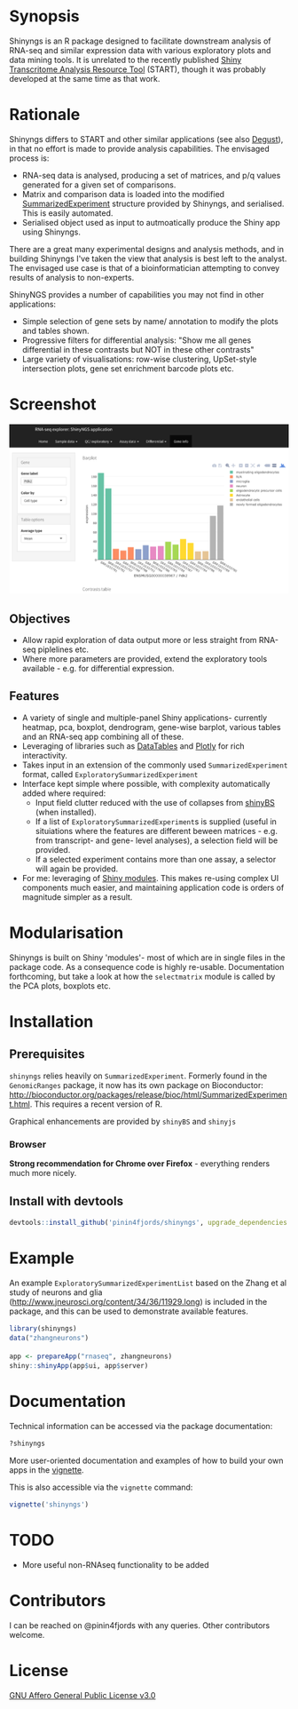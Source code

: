 <!-- README.md is generated from README.Rmd. Please edit that file -->
Synopsis
========

Shinyngs is an R package designed to facilitate downstream analysis of RNA-seq and similar expression data with various exploratory plots and data mining tools. It is unrelated to the recently published [Shiny Transcritome Analysis Resource Tool](https://github.com/jminnier/STARTapp) (START), though it was probably developed at the same time as that work.

Rationale
=========

Shinyngs differs to START and other similar applications (see also [Degust](http://www.vicbioinformatics.com/degust/)), in that no effort is made to provide analysis capabilities. The envisaged process is:

-   RNA-seq data is analysed, producing a set of matrices, and p/q values generated for a given set of comparisons.
-   Matrix and comparison data is loaded into the modified [SummarizedExperiment](http://bioconductor.org/packages/release/bioc/html/SummarizedExperiment.html) structure provided by Shinyngs, and serialised. This is easily automated.
-   Serialised object used as input to autmoatically produce the Shiny app using Shinyngs.

There are a great many experimental designs and analysis methods, and in building Shinyngs I've taken the view that analysis is best left to the analyst. The envisaged use case is that of a bioinformatician attempting to convey results of analysis to non-experts.

ShinyNGS provides a number of capabilities you may not find in other applications:

-   Simple selection of gene sets by name/ annotation to modify the plots and tables shown.
-   Progressive filters for differential analysis: "Show me all genes differential in these contrasts but NOT in these other contrasts"
-   Large variety of visualisations: row-wise clustering, UpSet-style intersection plots, gene set enrichment barcode plots etc.

Screenshot
==========

![Example: the gene page](screenshots/gene_page.png)

Objectives
----------

-   Allow rapid exploration of data output more or less straight from RNA-seq piplelines etc.
-   Where more parameters are provided, extend the exploratory tools available - e.g. for differential expression.

Features
--------

-   A variety of single and multiple-panel Shiny applications- currently heatmap, pca, boxplot, dendrogram, gene-wise barplot, various tables and an RNA-seq app combining all of these.
-   Leveraging of libraries such as [DataTables](https://rstudio.github.io/DT/) and [Plotly](https://plot.ly/) for rich interactivity.
-   Takes input in an extension of the commonly used `SummarizedExperiment` format, called `ExploratorySummarizedExperiment`
-   Interface kept simple where possible, with complexity automatically added where required:
    -   Input field clutter reduced with the use of collapses from [shinyBS](https://ebailey78.github.io/shinyBS/index.html) (when installed).
    -   If a list of `ExploratorySummarizedExperiment`s is supplied (useful in situiations where the features are different beween matrices - e.g. from transcript- and gene- level analyses), a selection field will be provided.
    -   If a selected experiment contains more than one assay, a selector will again be provided.
-   For me: leveraging of [Shiny modules](http://shiny.rstudio.com/articles/modules.html). This makes re-using complex UI components much easier, and maintaining application code is orders of magnitude simpler as a result.

Modularisation
==============

Shinyngs is built on Shiny 'modules'- most of which are in single files in the package code. As a consequence code is highly re-usable. Documentation forthcoming, but take a look at how the `selectmatrix` module is called by the PCA plots, boxplots etc.

Installation
============

Prerequisites
-------------

`shinyngs` relies heavily on `SummarizedExperiment`. Formerly found in the `GenomicRanges` package, it now has its own package on Bioconductor: <http://bioconductor.org/packages/release/bioc/html/SummarizedExperiment.html>. This requires a recent version of R.

Graphical enhancements are provided by `shinyBS` and `shinyjs`

### Browser

**Strong recommendation for Chrome over Firefox** - everything renders much more nicely.

Install with devtools
---------------------

``` r
devtools::install_github('pinin4fjords/shinyngs', upgrade_dependencies = FALSE)
```

Example
=======

An example `ExploratorySummarizedExperimentList` based on the Zhang et al study of neurons and glia (<http://www.jneurosci.org/content/34/36/11929.long>) is included in the package, and this can be used to demonstrate available features.

``` r
library(shinyngs)
data("zhangneurons")

app <- prepareApp("rnaseq", zhangneurons)
shiny::shinyApp(app$ui, app$server)
```

Documentation
=============

Technical information can be accessed via the package documentation:

``` r
?shinyngs
```

More user-oriented documentation and examples of how to build your own apps in the [vignette](http://htmlpreview.github.io/?https://github.com/pinin4fjords/shinyngs/blob/master/inst/doc/shinyngs.html).

This is also accessible via the `vignette` command:

``` r
vignette('shinyngs')
```

TODO
====

-   More useful non-RNAseq functionality to be added

Contributors
============

I can be reached on @pinin4fjords with any queries. Other contributors welcome.

License
=======

[GNU Affero General Public License v3.0](LICENSE.txt)
